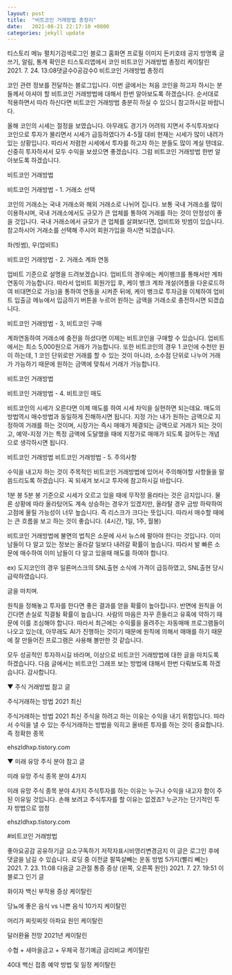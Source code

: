 ```yaml
---
layout: post
title:  "비트코인 거래방법 총정리"
date:   2021-08-21 22:17:10 +0800
categories: jekyll update
---
```

티스토리 메뉴 펼치기검색로그인
블로그 홈화면
프로필 이미지
돈키호테
공지
방명록
글쓰기, 알림, 통계 확인은 티스토리앱에서
코인
비트코인 거래방법 총정리
케이탈린
2021. 7. 24. 13:08댓글수0공감수0
비트코인 거래방법 총정리



코인 관련 정보를 전달하는 블로그입니다. 이번 글에서는 처음 코인을 하고자 하시는 분들께서 아셔야 할 비트코인 거래방법에 대해서 한번 알아보도록 하겠습니다. 순서대로 적용하면서 따라 하신다면 비트코인 거래방법 충분히 하실 수 있으니 참고하시길 바랍니다. 

 

 

올해 코인의 시세는 절정을 보였습니다. 아무래도 경기가 어려워 지면서 주식투자보다 코인으로 투자가 몰리면서 시세가 급등하였다가 4-5월 대비 현재는 시세가 많이 내려가 있는 상황입니다. 따라서 저렴한 시세에서 투자를 하고자 하는 분들도 많이 계실 텐데요. 신중히 투자하셔서 모두 수익을 보셨으면 좋겠습니다. 그럼 비트코인 거래방법 한번 알아보도록 하겠습니다.

 


비트코인 거래방법
 

비트코인 거래방법 - 1. 거래소 선택
 

코인의 거래소는 국내 거래소와 해외 거래소로 나뉘어 집니다. 보통 국내 거래소를 많이 이용하시며, 국내 거래소에서도 규모가 큰 업체를 통하여 거래를 하는 것이 안정성이 좋을 것입니다. 국내 거래소에서 규모가 큰 업체를 살펴보다면, 업비트와 빗썸이 있습니다. 참고하시어 거래소를 선택해 주시어 회원가입을 하시면 되겠습니다.

 



좌(빗썸), 우(업비트)
 

비트코인 거래방법 - 2. 거래소 계좌 연동
 

업비트 기준으로 설명을 드려보겠습니다. 업비트의 경우에는 케이뱅크를 통해서만 계좌 연동이 가능합니다. 따라서 업비트 회원가입 후, 케이 뱅크 계좌 개설(어플을 다운로드하여 비대면으로 가능)을 통하여 연동을 시켜준 뒤에, 케이 뱅크로 투자금을 이체하여 업비트 입출금 메뉴에서 입금하기 버튼을 누르어 원하는 금액을 거래소로 충전하시면 되겠습니다.

 


 

비트코인 거래방법 - 3, 비트코인 구매
 

계좌연동하여 거래소에 충전을 하셨다면 이제는 비트코인을 구매할 수 있습니다. 업비트에서는 최소 5,000원으로 거래가 가능합니다. 또한 비트코인의 경우 1 코인에 수천만 원이 하는데, 1 코인 단위로만 거래를 할 수 있는 것이 아니라, 소수점 단위로 나누어 거래가 가능하기 때문에 원하는 금액에 맞춰서 거래가 가능합니다. 

 


비트코인 거래방법
 

 

비트코인 거래방법 - 4. 비트코인 매도
 

비트코인의 시세가 오른다면 이제 매도를 하여 시세 차익을 실현하면 되는데요. 매도의 방법역시 매수방법과 동일하게 진해하시면 됩니다. 지정 가는 내가 원하는 금액으로 지정하여 거래를 하는 것이며, 시장가는 즉시 매매가 체결되는 금액으로 거래가 되는 것이고, 예약-지정 가는 특정 금액에 도달했을 때에 지정가로 매매가 되도록 걸어두는 개념으로 생각하시면 됩니다. 

 

 


비트코인 거래방법
비트코인 거래방법 - 5. 주의사항
 

수익을 내고자 하는 것이 주목적인 비트코인 거래방법에 있어서 주의해야할 사항들을 말씀드리도록 하겠습니다. 꼭 되새겨 보시고 투자에 참고하시길 바랍니다.

 

1분 봉 5분 봉 기준으로 시세가 오르고 있을 때에 무작정 올라타는 것은 금지입니다. 물론 상황에 따라 올라탔어도 계속 상승하는 경우가 있겠지만, 올라탈 경우 금방 하락하여 고점에 물릴 가능성이 너무 높습니다. 즉 리스크가 크다는 뜻입니다. 따라서 매수할 때에는 큰 흐름을 보고 하는 것이 좋습니다. (4시간, 1일, 1주, 월봉)

 



 

비트코인 거래방법에 불면의 법칙은 소문에 사서 뉴스에 팔아야 한다는 것입니다. 이미 남들이 다 알고 있는 정보는 올라갈 일보다 내려갈 확률이 높습니다. 따라서 발 빠른 소문에 매수하여 이미 남들이 다 알고 있을때 매도를 하여야 합니다.

 

ex) 도지코인의 경우 일론머스크의 SNL출현 소식에 가격이 급등하였고, SNL출현 당시 급락하였습니다. 

 

글을 마치며.
 

원칙을 정해놓고 투자를 한다면 좋은 결과를 얻을 확률이 높아집니다. 반면에 원칙을 어긴다면 손실로 직결될 확률이 높습니다. 사람의 마음은 자꾸 흔들리고 유혹에 약하기 때문에 이를 조심해야 합니다. 따라서 최근에는 수익률을 올려주는 자동매매 프로그램들이 나오고 있는데, 아무래도 AI가 진행하는 것이기 때문에 원칙에 의해서 매매를 하기 때문에 잘 만들어진 프로그램은 사용해 볼만한 것 같습니다.

 

 

모두 성공적인 투자하시길 바라며, 이상으로 비트코인 거래방법에 대한 글을 마치도록 하겠습니다. 다음 글에서는 비트코인 그래프 보는 방법에 대해서 한번 다뤄보도록 하겠습니다. 감사합니다.

 




 

▼ 주식 거래방법 참고 글

 
주식거래하는 방법 2021 최신

주식거래하는 방법 2021 최신 주식을 하려고 하는 이유는 수익을 내기 위함입니다. 따라서 수익을 낼 수 있는 주식거래하는 방법을 익히고 올바른 투자를 하는 것이 중요합니다. 즉 정확한 종목

ehszldhxp.tistory.com
 

▼ 미래 유망 주식 분야 참고 글

 
미래 유망 주식 종목 분야 4가지

미래 유망 주식 종목 분야 4가지 주식투자를 하는 이유는 누구나 수익을 내고자 함이 주된 이유일 것입니다. 손해 보려고 주식투자를 할 이유는 없겠죠? 누군가는 단기적인 투자 방법으로 엄청

ehszldhxp.tistory.com
 

 

 

 

#비트코인 거래방법

좋아요공감
공유하기글 요소구독하기
저작자표시비영리변경금지
이 글은 로그인 후에 댓글을 남길 수 있습니다.
로딩 중
이전글
팔뚝살빼는 운동 방법 5가지(빨리 빼는)
2021. 7. 23. 11:08
다음글
고관절 통증 증상 (왼쪽, 오른쪽 원인)
2021. 7. 27. 19:51
이 블로그 인기 글

화이자 백신 부작용 증상
케이탈린

당뇨에 좋은 음식 vs 나쁜 음식 10가지
케이탈린

머리가 찌릿찌릿 아파요 원인
케이탈린

달러환율 전망 2021년
케이탈린

수협 + 새마을금고 + 우체국 정기예금 금리비교
케이탈린

40대 백신 접종 예약 방법 및 일정
케이탈린